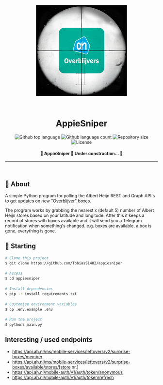 <div align="center" id="top"> 
  <img src="/appieSniper.png" alt="AppieSniper" width="300" height="300" />

  &#xa0;

</div>

<h1 align="center">AppieSniper</h1>

<p align="center">
  <img alt="Github top language" src="https://img.shields.io/github/languages/top/TobiasS1402/appiesniper?color=56BEB8">

  <img alt="Github language count" src="https://img.shields.io/github/languages/count/TobiasS1402/appiesniper?color=56BEB8">

  <img alt="Repository size" src="https://img.shields.io/github/repo-size/TobiasS1402/appiesniper?color=56BEB8">

  <img alt="License" src="https://img.shields.io/github/license/{{YOUR_GITHUB_USERNAME}}/appiesniper?color=56BEB8">

  <!-- <img alt="Github issues" src="https://img.shields.io/github/issues/{{YOUR_GITHUB_USERNAME}}/appiesniper?color=56BEB8" /> -->

  <!-- <img alt="Github forks" src="https://img.shields.io/github/forks/{{YOUR_GITHUB_USERNAME}}/appiesniper?color=56BEB8" /> -->

  <!-- <img alt="Github stars" src="https://img.shields.io/github/stars/{{YOUR_GITHUB_USERNAME}}/appiesniper?color=56BEB8" /> -->
</p>

<Status>

<h4 align="center"> 
	🚧  AppieSniper 🚀 Under construction...  🚧
</h4> 

<hr>

<br>

## :dart: About ##

A simple Python program for polling the Albert Heijn REST and Graph API's to get updates on new ["Overblijver"](https://www.ah.nl/over-ah/beter-eten/overblijvers) boxes.

The program works by grabbing the nearest x (default 5) number of Albert Heijn stores based on your latitude and longitude. After this it keeps a record of stores with boxes available and it will send you a Telegram notification when something's changed. e.g. boxes are available, a box is gone, everything is gone.

## :checkered_flag: Starting ##

```bash
# Clone this project
$ git clone https://github.com/TobiasS1402/appiesniper

# Access
$ cd appiesniper

# Install dependencies
$ pip -r install requirements.txt

# Customise environment variables
$ cp .env.example .env

# Run the project
$ python3 main.py

```

## Interesting / used endpoints
- https://api.ah.nl/ms/mobile-services/leftovers/v2/surprise-boxes/member
- https://api.ah.nl/ms/mobile-services/leftovers/v2/surprise-boxes/available/stores/[store nr.]
- https://api.ah.nl/mobile-auth/v1/auth/token/anonymous
- https://api.ah.nl/mobile-auth/v1/auth/token/refresh